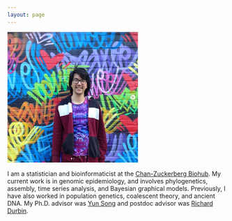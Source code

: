 ```yaml
---
layout: page
---
```


<img src="/assets/mural.png" width="300" />

I am a statistician and bioinformaticist at the [Chan-Zuckerberg Biohub](https://www.czbiohub.org/). My current work is in genomic epidemiology, and involves phylogenetics, assembly, time series analysis, and Bayesian graphical models.
Previously, I have also worked in population genetics, coalescent theory, and ancient DNA. My Ph.D. advisor was [Yun Song](http://people.eecs.berkeley.edu/~yss/) and postdoc advisor was [Richard Durbin](https://www.gen.cam.ac.uk/directory/richard-durbin).

